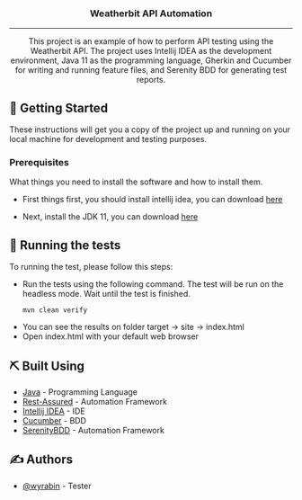 <h3 align="center">Weatherbit API Automation</h3>

---

<p align="center"> This project is an example of how to perform API testing using the Weatherbit API. The project uses Intellij IDEA as the development environment, Java 11 as the programming language, Gherkin and Cucumber for writing and running feature files, and Serenity BDD for generating test reports.
    <br> 
</p>


## 🏁 Getting Started <a name = "getting_started"></a>

These instructions will get you a copy of the project up and running on your local machine for development and testing purposes.

### Prerequisites

What things you need to install the software and how to install them.
- First things first, you should install intellij idea, you can download [here](https://www.jetbrains.com/idea/download/#section=windows)

- Next, install the JDK 11, you can download [here](https://bell-sw.com/pages/downloads/)


## 🔧 Running the tests <a name = "tests"></a>

To running the test, please follow this steps:
- Run the tests using the following command. The test will be run on the headless mode. Wait until the test is finished.
    ```
    mvn clean verify
    ```
- You can see the results on folder target -> site -> index.html
- Open index.html with your default web browser


## ⛏️ Built Using <a name = "built_using"></a>

- [Java](https://www.java.com/en/) - Programming Language
- [Rest-Assured](https://rest-assured.io/) - Automation Framework
- [Intellij IDEA](https://www.jetbrains.com/idea/) - IDE
- [Cucumber](https://cucumber.io/) - BDD
- [SerenityBDD](https://serenity-bdd.info/) - Automation Framework

## ✍️ Authors <a name = "authors"></a>

- [@wyrabin](https://github.com/wyrabin) - Tester
